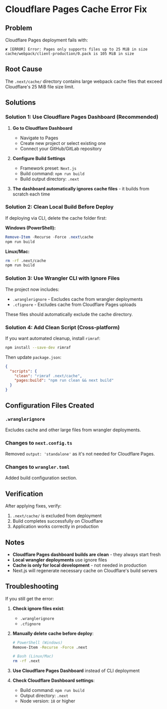 # Cloudflare Pages Cache Error Fix

## Problem
Cloudflare Pages deployment fails with:
```
✘ [ERROR] Error: Pages only supports files up to 25 MiB in size
cache/webpack/client-production/0.pack is 105 MiB in size
```

## Root Cause
The `.next/cache/` directory contains large webpack cache files that exceed Cloudflare's 25 MiB file size limit.

## Solutions

### Solution 1: Use Cloudflare Pages Dashboard (Recommended)

1. **Go to Cloudflare Dashboard**
   - Navigate to Pages
   - Create new project or select existing one
   - Connect your GitHub/GitLab repository

2. **Configure Build Settings**
   - Framework preset: `Next.js`
   - Build command: `npm run build`
   - Build output directory: `.next`

3. **The dashboard automatically ignores cache files** - it builds from scratch each time

### Solution 2: Clean Local Build Before Deploy

If deploying via CLI, delete the cache folder first:

**Windows (PowerShell):**
```powershell
Remove-Item -Recurse -Force .next\cache
npm run build
```

**Linux/Mac:**
```bash
rm -rf .next/cache
npm run build
```

### Solution 3: Use Wrangler CLI with Ignore Files

The project now includes:
- `.wranglerignore` - Excludes cache from wrangler deployments
- `.cfignore` - Excludes cache from Cloudflare Pages uploads

These files should automatically exclude the cache directory.

### Solution 4: Add Clean Script (Cross-platform)

If you want automated cleanup, install `rimraf`:

```bash
npm install --save-dev rimraf
```

Then update `package.json`:
```json
{
  "scripts": {
    "clean": "rimraf .next/cache",
    "pages:build": "npm run clean && next build"
  }
}
```

## Configuration Files Created

### `.wranglerignore`
Excludes cache and other large files from wrangler deployments.

### Changes to `next.config.ts`
Removed `output: 'standalone'` as it's not needed for Cloudflare Pages.

### Changes to `wrangler.toml`
Added build configuration section.

## Verification

After applying fixes, verify:
1. `.next/cache/` is excluded from deployment
2. Build completes successfully on Cloudflare
3. Application works correctly in production

## Notes

- **Cloudflare Pages dashboard builds are clean** - they always start fresh
- **Local wrangler deployments** use ignore files
- **Cache is only for local development** - not needed in production
- Next.js will regenerate necessary cache on Cloudflare's build servers

## Troubleshooting

If you still get the error:

1. **Check ignore files exist**:
   - `.wranglerignore`
   - `.cfignore`

2. **Manually delete cache before deploy**:
   ```bash
   # PowerShell (Windows)
   Remove-Item -Recurse -Force .next
   
   # Bash (Linux/Mac)
   rm -rf .next
   ```

3. **Use Cloudflare Pages Dashboard** instead of CLI deployment

4. **Check Cloudflare Dashboard settings**:
   - Build command: `npm run build`
   - Output directory: `.next`
   - Node version: `18` or higher
